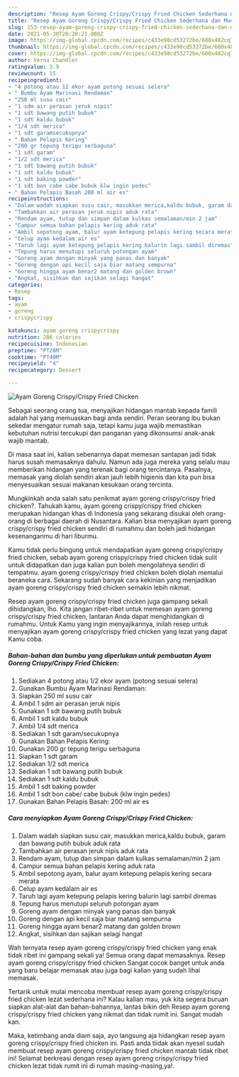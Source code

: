 ```yaml
---
description: "Resep Ayam Goreng Crispy/Crispy Fried Chicken Sederhana dan Mudah Dibuat"
title: "Resep Ayam Goreng Crispy/Crispy Fried Chicken Sederhana dan Mudah Dibuat"
slug: 153-resep-ayam-goreng-crispy-crispy-fried-chicken-sederhana-dan-mudah-dibuat
date: 2021-05-30T20:28:21.008Z
image: https://img-global.cpcdn.com/recipes/c433e98cd53272be/680x482cq70/ayam-goreng-crispycrispy-fried-chicken-foto-resep-utama.jpg
thumbnail: https://img-global.cpcdn.com/recipes/c433e98cd53272be/680x482cq70/ayam-goreng-crispycrispy-fried-chicken-foto-resep-utama.jpg
cover: https://img-global.cpcdn.com/recipes/c433e98cd53272be/680x482cq70/ayam-goreng-crispycrispy-fried-chicken-foto-resep-utama.jpg
author: Verna Chandler
ratingvalue: 3.9
reviewcount: 15
recipeingredient:
- "4 potong atau 12 ekor ayam potong sesuai selera"
- " Bumbu Ayam Marinasi Rendaman"
- "250 ml susu cair"
- "1 sdm air perasan jeruk nipis"
- "1 sdt bawang putih bubuk"
- "1 sdt kaldu bubuk"
- "1/4 sdt merica"
- "1 sdt garamsecukupnya"
- " Bahan Pelapis Kering"
- "200 gr tepung terigu serbaguna"
- "1 sdt garam"
- "1/2 sdt merica"
- "1 sdt bawang putih bubuk"
- "1 sdt kaldu bubuk"
- "1 sdt baking powder"
- "1 sdt bon cabe cabe bubuk klw ingin pedes"
- " Bahan Pelapis Basah 200 ml air es"
recipeinstructions:
- "Dalam wadah siapkan susu cair, masukkan merica,kaldu bubuk, garam dan bawang putih bubuk aduk rata"
- "Tambahkan air perasan jeruk nipis aduk rata"
- "Rendam ayam, tutup dan simpan dalam kulkas semalaman/min 2 jam"
- "Campur semua bahan pelapis kering aduk rata"
- "Ambil sepotong ayam, balur ayam ketepung pelapis kering secara merata"
- "Celup ayam kedalam air es"
- "Taruh lagi ayam ketepung pelapis kering balurin lagi sambil diremas"
- "Tepung harus menutupi seluruh potongan ayam"
- "Goreng ayam dengan minyak yang panas dan banyak"
- "Goreng dengan api kecil saja biar matang sempurna"
- "Goreng hingga ayam benar2 matang dan golden brown"
- "Angkat, sisihkan dan sajikan selagi hangat"
categories:
- Resep
tags:
- ayam
- goreng
- crispycrispy

katakunci: ayam goreng crispycrispy 
nutrition: 286 calories
recipecuisine: Indonesian
preptime: "PT28M"
cooktime: "PT40M"
recipeyield: "4"
recipecategory: Dessert

---
```



![Ayam Goreng Crispy/Crispy Fried Chicken](https://img-global.cpcdn.com/recipes/c433e98cd53272be/680x482cq70/ayam-goreng-crispycrispy-fried-chicken-foto-resep-utama.jpg)

Sebagai seorang orang tua, menyajikan hidangan mantab kepada famili adalah hal yang memuaskan bagi anda sendiri. Peran seorang ibu bukan sekedar mengatur rumah saja, tetapi kamu juga wajib memastikan kebutuhan nutrisi tercukupi dan panganan yang dikonsumsi anak-anak wajib mantab.

Di masa  saat ini, kalian sebenarnya dapat memesan santapan jadi tidak harus susah memasaknya dahulu. Namun ada juga mereka yang selalu mau memberikan hidangan yang terenak bagi orang tercintanya. Pasalnya, memasak yang diolah sendiri akan jauh lebih higienis dan kita pun bisa menyesuaikan sesuai makanan kesukaan orang tercinta. 



Mungkinkah anda salah satu penikmat ayam goreng crispy/crispy fried chicken?. Tahukah kamu, ayam goreng crispy/crispy fried chicken merupakan hidangan khas di Indonesia yang sekarang disukai oleh orang-orang di berbagai daerah di Nusantara. Kalian bisa menyajikan ayam goreng crispy/crispy fried chicken sendiri di rumahmu dan boleh jadi hidangan kesenanganmu di hari liburmu.

Kamu tidak perlu bingung untuk mendapatkan ayam goreng crispy/crispy fried chicken, sebab ayam goreng crispy/crispy fried chicken tidak sulit untuk didapatkan dan juga kalian pun boleh mengolahnya sendiri di tempatmu. ayam goreng crispy/crispy fried chicken boleh diolah memalui beraneka cara. Sekarang sudah banyak cara kekinian yang menjadikan ayam goreng crispy/crispy fried chicken semakin lebih nikmat.

Resep ayam goreng crispy/crispy fried chicken juga gampang sekali dihidangkan, lho. Kita jangan ribet-ribet untuk memesan ayam goreng crispy/crispy fried chicken, lantaran Anda dapat menghidangkan di rumahmu. Untuk Kamu yang ingin menyajikannya, inilah resep untuk menyajikan ayam goreng crispy/crispy fried chicken yang lezat yang dapat Kamu coba.

<!--inarticleads1-->

##### Bahan-bahan dan bumbu yang diperlukan untuk pembuatan Ayam Goreng Crispy/Crispy Fried Chicken:

1. Sediakan 4 potong atau 1/2 ekor ayam (potong sesuai selera)
1. Gunakan  Bumbu Ayam Marinasi Rendaman:
1. Siapkan 250 ml susu cair
1. Ambil 1 sdm air perasan jeruk nipis
1. Gunakan 1 sdt bawang putih bubuk
1. Ambil 1 sdt kaldu bubuk
1. Ambil 1/4 sdt merica
1. Sediakan 1 sdt garam/secukupnya
1. Gunakan  Bahan Pelapis Kering:
1. Gunakan 200 gr tepung terigu serbaguna
1. Siapkan 1 sdt garam
1. Sediakan 1/2 sdt merica
1. Sediakan 1 sdt bawang putih bubuk
1. Sediakan 1 sdt kaldu bubuk
1. Ambil 1 sdt baking powder
1. Ambil 1 sdt bon cabe/ cabe bubuk (klw ingin pedes)
1. Gunakan  Bahan Pelapis Basah: 200 ml air es




<!--inarticleads2-->

##### Cara menyiapkan Ayam Goreng Crispy/Crispy Fried Chicken:

1. Dalam wadah siapkan susu cair, masukkan merica,kaldu bubuk, garam dan bawang putih bubuk aduk rata
1. Tambahkan air perasan jeruk nipis aduk rata
1. Rendam ayam, tutup dan simpan dalam kulkas semalaman/min 2 jam
1. Campur semua bahan pelapis kering aduk rata
1. Ambil sepotong ayam, balur ayam ketepung pelapis kering secara merata
1. Celup ayam kedalam air es
1. Taruh lagi ayam ketepung pelapis kering balurin lagi sambil diremas
1. Tepung harus menutupi seluruh potongan ayam
1. Goreng ayam dengan minyak yang panas dan banyak
1. Goreng dengan api kecil saja biar matang sempurna
1. Goreng hingga ayam benar2 matang dan golden brown
1. Angkat, sisihkan dan sajikan selagi hangat




Wah ternyata resep ayam goreng crispy/crispy fried chicken yang enak tidak ribet ini gampang sekali ya! Semua orang dapat memasaknya. Resep ayam goreng crispy/crispy fried chicken Sangat cocok banget untuk anda yang baru belajar memasak atau juga bagi kalian yang sudah lihai memasak.

Tertarik untuk mulai mencoba membuat resep ayam goreng crispy/crispy fried chicken lezat sederhana ini? Kalau kalian mau, yuk kita segera buruan siapkan alat-alat dan bahan-bahannya, lantas bikin deh Resep ayam goreng crispy/crispy fried chicken yang nikmat dan tidak rumit ini. Sangat mudah kan. 

Maka, ketimbang anda diam saja, ayo langsung aja hidangkan resep ayam goreng crispy/crispy fried chicken ini. Pasti anda tiidak akan nyesel sudah membuat resep ayam goreng crispy/crispy fried chicken mantab tidak ribet ini! Selamat berkreasi dengan resep ayam goreng crispy/crispy fried chicken lezat tidak rumit ini di rumah masing-masing,ya!.

